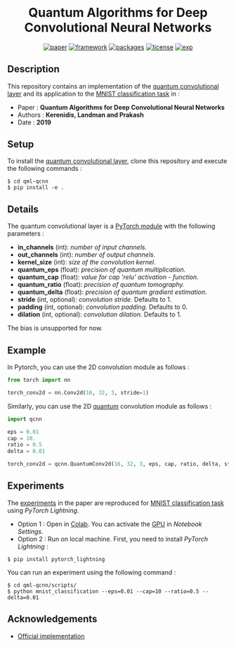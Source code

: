 <h1 align="center" style="margin-top: 0px;"> <b>Quantum Algorithms for Deep Convolutional Neural Networks</b></h1>
<div align="center" >

[![paper](https://img.shields.io/static/v1.svg?label=Paper&message=KLP19&color=blue)](https://arxiv.org/abs/1911.01117)
[![framework](https://img.shields.io/static/v1.svg?label=Framework&message=PyTorch&color=ee4c2d)](https://pytorch.org)
[![packages](https://img.shields.io/static/v1.svg?label=Made%20with&message=PyTorch%20Lightning&color=blueviolet)](https://www.pytorchlightning.ai)
[![license](https://img.shields.io/static/v1.svg?label=License&message=GPL%20v3.0&color=blue)](https://www.gnu.org/licenses/gpl-3.0.html)
[![exp](https://colab.research.google.com/assets/colab-badge.svg)](https://colab.research.google.com/github/qdevpsi3/qml-qcnn/blob/main/notebooks/mnist_classification.ipynb)
</div>

## Description
This repository contains an implementation of the <ins>quantum convolutional layer</ins> and its application to the  <ins>MNIST classification task</ins> in :

- Paper : **Quantum Algorithms for Deep Convolutional Neural Networks**
- Authors : **Kerenidis, Landman and Prakash**
- Date : **2019**

## Setup
To install the <ins>quantum convolutional layer</ins>, clone this repository and execute the following commands :

```
$ cd qml-qcnn
$ pip install -e .
```

## Details
The quantum convolutional layer is a <ins>PyTorch module</ins> with the following parameters : 
- **in_channels** (int): *number of input channels.*
- **out_channels** (int): *number of output channels.*
- **kernel_size** (int): *size of the convolution kernel.*
- **quantum_eps** (float): *precision of quantum multiplication.*
- **quantum_cap** (float): *value for cap 'relu' activation - function.*
- **quantum_ratio** (float): *precision of quantum tomography.*
- **quantum_delta** (float): *precision of quantum gradient estimation.*
- **stride** (int, optional): *convolution stride.* Defaults to 1.
- **padding** (int, optional): *convolution padding.* Defaults to 0.
- **dilation** (int, optional): *convolution dilation.* Defaults to 1.

The bias is unsupported for now. 
## Example
In Pytorch, you can use the 2D convolution module as follows : 
```python
from torch import nn

torch_conv2d = nn.Conv2d(16, 32, 3, stride=1)
```
Similarly, you can use the 2D <ins>quantum</ins> convolution module as follows :
```python
import qcnn

eps = 0.01
cap = 10.
ratio = 0.5
delta = 0.01

torch_conv2d = qcnn.QuantumConv2d(16, 32, 3, eps, cap, ratio, delta, stride=1)
```

## Experiments
The <ins>experiments</ins> in the paper are reproduced for <ins>MNIST classification task</ins> using *PyTorch Lightning*. 

- Option 1 : Open in [Colab](https://colab.research.google.com/github/qdevpsi3/qml-qcnn/blob/main/notebooks/mnist_classification.ipynb). You can activate the <ins>GPU</ins> in *Notebook Settings*.
- Option 2 : Run on local machine. First, you need to install *PyTorch Lightning* :
```
$ pip install pytorch_lightning
```
You can run an experiment using the following command :
```
$ cd qml-qcnn/scripts/
$ python mnist_classification --eps=0.01 --cap=10 --ratio=0.5 --delta=0.01
```

## Acknowledgements
- [Official implementation](https://github.com/JonasLandman/QCNN)
